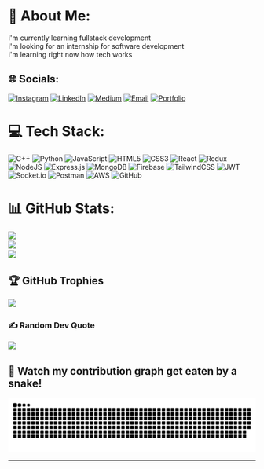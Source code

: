 # 💫 About Me:
I'm currently learning fullstack development <br>I'm looking for an internship for software development <br>I'm learning right now how tech works 



## 🌐 Socials:
[![Instagram](https://img.shields.io/badge/Instagram-%23E4405F.svg?logo=Instagram&logoColor=white)](https://instagram.com/_kanishkshrivastava)
[![LinkedIn](https://img.shields.io/badge/LinkedIn-%230077B5.svg?logo=linkedin&logoColor=white)](https://linkedin.com/in/kanishk-shrivastava-134290244)
[![Medium](https://img.shields.io/badge/Medium-12100E?logo=medium&logoColor=white)](https://medium.com/@@kanishhttps://github.com/Bondoman007/Bondoman007/edit/main/README.mdkshrivastava037)
[![Email](https://img.shields.io/badge/Email-D14836?logo=gmail&logoColor=white)](mailto:kanishkshrivastava037@gmail.com)
[![Portfolio](https://img.shields.io/badge/Portfolio-000000?logo=vercel&logoColor=white)](https://my-portfolio-kanishk.vercel.app/)




# 💻 Tech Stack:
![C++](https://img.shields.io/badge/c++-%2300599C.svg?style=for-the-badge&logo=c%2B%2B&logoColor=white) 
![Python](https://img.shields.io/badge/python-3670A0?style=for-the-badge&logo=python&logoColor=ffdd54) 
![JavaScript](https://img.shields.io/badge/javascript-%23323330.svg?style=for-the-badge&logo=javascript&logoColor=%23F7DF1E) 
![HTML5](https://img.shields.io/badge/html5-%23E34F26.svg?style=for-the-badge&logo=html5&logoColor=white) 
![CSS3](https://img.shields.io/badge/css3-%231572B6.svg?style=for-the-badge&logo=css3&logoColor=white) 
![React](https://img.shields.io/badge/react-%2320232a.svg?style=for-the-badge&logo=react&logoColor=%2361DAFB) 
![Redux](https://img.shields.io/badge/redux-%23593d88.svg?style=for-the-badge&logo=redux&logoColor=white) 
![NodeJS](https://img.shields.io/badge/node.js-6DA55F?style=for-the-badge&logo=node.js&logoColor=white) 
![Express.js](https://img.shields.io/badge/express.js-%23404d59.svg?style=for-the-badge&logo=express&logoColor=%2361DAFB) 
![MongoDB](https://img.shields.io/badge/MongoDB-%234ea94b.svg?style=for-the-badge&logo=mongodb&logoColor=white) 
![Firebase](https://img.shields.io/badge/firebase-%23039BE5.svg?style=for-the-badge&logo=firebase) 
![TailwindCSS](https://img.shields.io/badge/tailwindcss-%2338B2AC.svg?style=for-the-badge&logo=tailwind-css&logoColor=white) 
![JWT](https://img.shields.io/badge/JWT-black?style=for-the-badge&logo=JSON%20web%20tokens) 
![Socket.io](https://img.shields.io/badge/Socket.io-black?style=for-the-badge&logo=socket.io&badgeColor=010101) 
![Postman](https://img.shields.io/badge/Postman-FF6C37?style=for-the-badge&logo=postman&logoColor=white) 
![AWS](https://img.shields.io/badge/AWS-%23FF9900.svg?style=for-the-badge&logo=amazon-aws&logoColor=white) 
![GitHub](https://img.shields.io/badge/github-%23121011.svg?style=for-the-badge&logo=github&logoColor=white) 

# 📊 GitHub Stats:
![](https://github-readme-stats.vercel.app/api?username=Bondoman007&theme=transparent&hide_border=false&include_all_commits=true&count_private=true)<br/>
![](https://nirzak-streak-stats.vercel.app/?user=Bondoman007&theme=transparent&hide_border=false)<br/>
![](https://github-readme-stats.vercel.app/api/top-langs/?username=Bondoman007&theme=transparent&hide_border=false&include_all_commits=true&count_private=true&layout=compact)

## 🏆 GitHub Trophies
![](https://github-profile-trophy.vercel.app/?username=Bondoman007&theme=radical&no-frame=false&no-bg=true&margin-w=4)

### ✍️ Random Dev Quote
![](https://quotes-github-readme.vercel.app/api?type=horizontal&theme=radical)

## 🐍 Watch my contribution graph get eaten by a snake!

![snake gif](https://github.com/Bondoman007/Bondoman007/blob/output/github-snake-dark.svg)

---

